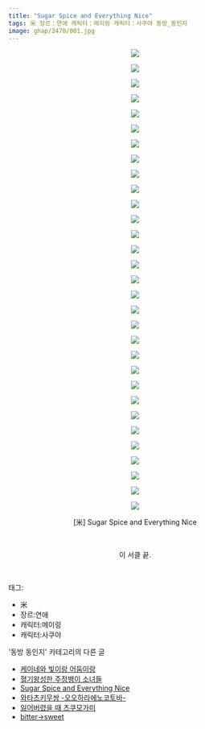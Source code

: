 ```yaml
---
title: "Sugar Spice and Everything Nice"
tags: 米 장르：연애 캐릭터：메이링 캐릭터：사쿠야 동방_동인지
image: ghap/2470/001.jpg
---
```

<div class="article">
<p style="text-align: center; clear: none; float: none;"><img src="{{ site.nasurl }}/ghap/2470/001.jpg"/></p>
<p style="text-align: center; clear: none; float: none;"><img src="{{ site.nasurl }}/ghap/2470/002.jpg"/></p>
<p style="text-align: center; clear: none; float: none;"><img src="{{ site.nasurl }}/ghap/2470/003.jpg"/></p>
<p style="text-align: center; clear: none; float: none;"><img src="{{ site.nasurl }}/ghap/2470/004.jpg"/></p>
<p style="text-align: center; clear: none; float: none;"><img src="{{ site.nasurl }}/ghap/2470/005.jpg"/></p>
<p style="text-align: center; clear: none; float: none;"><img src="{{ site.nasurl }}/ghap/2470/006.jpg"/></p>
<p style="text-align: center; clear: none; float: none;"><img src="{{ site.nasurl }}/ghap/2470/007.jpg"/></p>
<p style="text-align: center; clear: none; float: none;"><img src="{{ site.nasurl }}/ghap/2470/008.jpg"/></p>
<p style="text-align: center; clear: none; float: none;"><img src="{{ site.nasurl }}/ghap/2470/009.jpg"/></p>
<p style="text-align: center; clear: none; float: none;"><img src="{{ site.nasurl }}/ghap/2470/010.jpg"/></p>
<p style="text-align: center; clear: none; float: none;"><img src="{{ site.nasurl }}/ghap/2470/011.jpg"/></p>
<p style="text-align: center; clear: none; float: none;"><img src="{{ site.nasurl }}/ghap/2470/012.jpg"/></p>
<p style="text-align: center; clear: none; float: none;"><img src="{{ site.nasurl }}/ghap/2470/013.jpg"/></p>
<p style="text-align: center; clear: none; float: none;"><img src="{{ site.nasurl }}/ghap/2470/014.jpg"/></p>
<p style="text-align: center; clear: none; float: none;"><img src="{{ site.nasurl }}/ghap/2470/015.jpg"/></p>
<p style="text-align: center; clear: none; float: none;"><img src="{{ site.nasurl }}/ghap/2470/016.jpg"/></p>
<p style="text-align: center; clear: none; float: none;"><img src="{{ site.nasurl }}/ghap/2470/017.jpg"/></p>
<p style="text-align: center; clear: none; float: none;"><img src="{{ site.nasurl }}/ghap/2470/018.jpg"/></p>
<p style="text-align: center; clear: none; float: none;"><img src="{{ site.nasurl }}/ghap/2470/019.jpg"/></p>
<p style="text-align: center; clear: none; float: none;"><img src="{{ site.nasurl }}/ghap/2470/020.jpg"/></p>
<p style="text-align: center; clear: none; float: none;"><img src="{{ site.nasurl }}/ghap/2470/021.jpg"/></p>
<p style="text-align: center; clear: none; float: none;"><img src="{{ site.nasurl }}/ghap/2470/022.jpg"/></p>
<p style="text-align: center; clear: none; float: none;"><img src="{{ site.nasurl }}/ghap/2470/023.jpg"/></p>
<p style="text-align: center; clear: none; float: none;"><img src="{{ site.nasurl }}/ghap/2470/024.jpg"/></p>
<p style="text-align: center; clear: none; float: none;"><img src="{{ site.nasurl }}/ghap/2470/025.jpg"/></p>
<p style="text-align: center; clear: none; float: none;"><img src="{{ site.nasurl }}/ghap/2470/026.jpg"/></p>
<p style="text-align: center; clear: none; float: none;"><img src="{{ site.nasurl }}/ghap/2470/027.jpg"/></p>
<p style="text-align: center; clear: none; float: none;"><img src="{{ site.nasurl }}/ghap/2470/028.jpg"/></p>
<p style="text-align: center; clear: none; float: none;"><img src="{{ site.nasurl }}/ghap/2470/029.jpg"/></p>
<p style="text-align: center; clear: none; float: none;"><img src="{{ site.nasurl }}/ghap/2470/030.jpg"/></p>
<p style="text-align: center; clear: none; float: none;"><img src="{{ site.nasurl }}/ghap/2470/031.jpg"/></p>
<p style="text-align: center; clear: none; float: none;">[米] Sugar Spice and Everything Nice</p>
<p style="text-align: center; clear: none; float: none;"><br/></p>
<p style="text-align: center; clear: none; float: none;">이 서클 끝.</p>
<p><br/></p>
</div><div class="tagTrail">
<p>태그: </p>
<ul>
<li>米</li>
<li>장르:연애</li>
<li>캐릭터:메이링</li>
<li>캐릭터:사쿠야</li>
</ul>
</div><div class="another">
<p>'동방 동인지' 카테고리의 다른 글</p>
<ul>
<li><a href="/2016-10-06-ghap_2474">케이네와 빛이랑 어둠이랑</a></li>
<li><a href="/2016-10-06-ghap_2471">혈기왕성한 주정뱅이 소녀들</a></li>
<li><a href="/2016-10-06-ghap_2470">Sugar Spice and Everything Nice</a></li>
<li><a href="/2016-10-06-ghap_2469">와타츠키무쌍 -오오하라에노코토바-</a></li>
<li><a href="/2016-10-06-ghap_2468">잃어버렸을 때 츠쿠모가미</a></li>
<li><a href="/2016-10-06-ghap_2467">bitter→sweet</a></li>
</ul>
</div><div class="cb_module cb_fluid">
<div class="cb_wrt cb_profile">
</div><!-- commentList close -->
</div>